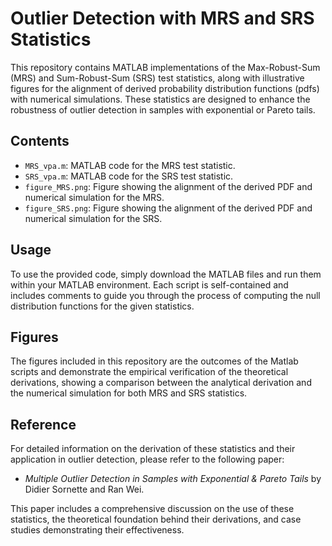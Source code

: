 # Outlier Detection with MRS and SRS Statistics

This repository contains MATLAB implementations of the Max-Robust-Sum (MRS) and Sum-Robust-Sum (SRS) test statistics, along with illustrative figures for the alignment of derived probability distribution functions (pdfs) with numerical simulations. These statistics are designed to enhance the robustness of outlier detection in samples with exponential or Pareto tails.

## Contents
- `MRS_vpa.m`: MATLAB code for the MRS test statistic.
- `SRS_vpa.m`: MATLAB code for the SRS test statistic.
- `figure_MRS.png`: Figure showing the alignment of the derived PDF and numerical simulation for the MRS.
- `figure_SRS.png`: Figure showing the alignment of the derived PDF and numerical simulation for the SRS.

## Usage
To use the provided code, simply download the MATLAB files and run them within your MATLAB environment. Each script is self-contained and includes comments to guide you through the process of computing the null distribution functions for the given statistics.

## Figures
The figures included in this repository are the outcomes of the Matlab scripts and demonstrate the empirical verification of the theoretical derivations, showing a comparison between the analytical derivation and the numerical simulation for both MRS and SRS statistics.

## Reference
For detailed information on the derivation of these statistics and their application in outlier detection, please refer to the following paper:
- *Multiple Outlier Detection in Samples with Exponential & Pareto Tails* by Didier Sornette and Ran Wei.

This paper includes a comprehensive discussion on the use of these statistics, the theoretical foundation behind their derivations, and case studies demonstrating their effectiveness.
